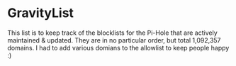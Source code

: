 # GravityList
This list is to keep track of the blocklists for the Pi-Hole that are actively maintained & updated. They are in no particular order, but total 1,092,357 domains.
I had to add various domians to the allowlist to keep people happy :)
